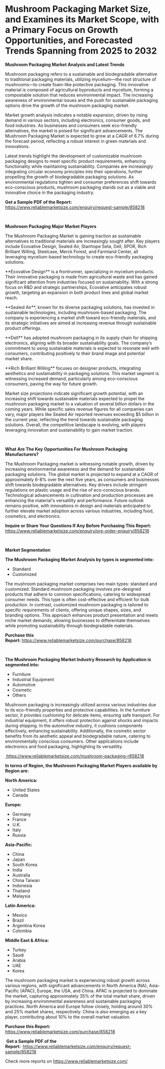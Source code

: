 <p><h1>Mushroom Packaging Market Size, and Examines its Market Scope, with a Primary Focus on Growth Opportunities, and Forecasted Trends Spanning from 2025 to 2032</h1></p><p><strong>Mushroom Packaging Market Analysis and Latest Trends</strong></p>
<p><p>Mushroom packaging refers to a sustainable and biodegradable alternative to traditional packaging materials, utilizing mycelium—the root structure of mushrooms—to create foam-like protective packaging. This innovative material is composed of agricultural byproducts and mycelium, forming a compostable solution that reduces environmental impact. The increasing awareness of environmental issues and the push for sustainable packaging options drive the growth of the mushroom packaging market.</p><p>Market growth analysis indicates a notable expansion, driven by rising demand in various sectors, including electronics, consumer goods, and food industries. As businesses and consumers seek eco-friendly alternatives, the market is poised for significant advancements. The Mushroom Packaging Market is expected to grow at a CAGR of 6.7% during the forecast period, reflecting a robust interest in green materials and innovations.</p><p>Latest trends highlight the development of customizable mushroom packaging designs to meet specific product requirements, enhancing functionality while maintaining sustainability. Companies are increasingly integrating circular economy principles into their operations, further propelling the growth of biodegradable packaging solutions. As environmental regulations tighten and consumer preferences shift towards eco-conscious products, mushroom packaging stands out as a viable and innovative choice in the packaging industry.</p></p>
<p><strong>Get a Sample PDF of the Report:&nbsp;</strong> <a href="https://www.reliablemarketsize.com/enquiry/request-sample/858218?utm_campaign=2753&utm_medium=2&utm_source=Github&utm_content=ia&utm_term=31032025&utm_id=mushroom-packaging">https://www.reliablemarketsize.com/enquiry/request-sample/858218</a></p>
<p>&nbsp;</p>
<p><strong>Mushroom Packaging Major Market Players</strong></p>
<p><p>The Mushroom Packaging Market is gaining traction as sustainable alternatives to traditional materials are increasingly sought after. Key players include Ecovative Design, Sealed Air, Stanhope Seta, Dell, SPOR, Rich Brilliant Willing, Steelcase, Merck Forest, and Farmland Center, all leveraging mycelium-based technology to create eco-friendly packaging solutions.</p><p>**Ecovative Design** is a frontrunner, specializing in mycelium products. Their innovative packaging is made from agricultural waste and has gained significant attention from industries focused on sustainability. With a strong focus on R&D and strategic partnerships, Ecovative anticipates robust growth, targeting an expansion in both product lines and global market reach.</p><p>**Sealed Air**, known for its diverse packaging solutions, has invested in sustainable technologies, including mushroom-based packaging. The company is experiencing a market shift toward eco-friendly materials, and its strategic initiatives are aimed at increasing revenue through sustainable product offerings.</p><p>**Dell** has adopted mushroom packaging in its supply chain for shipping electronics, aligning with its broader sustainability goals. The company’s commitment to using sustainable materials is expected to resonate well with consumers, contributing positively to their brand image and potential market share.</p><p>**Rich Brilliant Willing** focuses on designer products, integrating aesthetics and sustainability in packaging solutions. This market segment is witnessing increased demand, particularly among eco-conscious consumers, paving the way for future growth.</p><p>Market size projections indicate significant growth potential, with an increasing shift towards sustainable materials expected to propel the mushroom packaging market to a valuation of several billion dollars in the coming years. While specific sales revenue figures for all companies can vary, major players like Sealed Air reported revenues exceeding $5 billion in the current year, reflecting the trend towards sustainable packaging solutions. Overall, the competitive landscape is evolving, with players leveraging innovation and sustainability to gain market traction.</p></p>
<p>&nbsp;</p>
<p><strong>What Are The Key Opportunities For Mushroom Packaging Manufacturers?</strong></p>
<p><p>The Mushroom Packaging market is witnessing notable growth, driven by increasing environmental awareness and the demand for sustainable packaging solutions. The global market is projected to expand at a CAGR of approximately 6-8% over the next five years, as consumers and businesses shift towards biodegradable alternatives. Key drivers include stringent regulations on plastic usage and the rise of eco-conscious brands. Technological advancements in cultivation and production processes are enhancing the material's versatility and performance. Future outlook remains positive, with innovations in design and materials anticipated to further elevate market adoption across various industries, including food, cosmetics, and electronics.</p></p>
<p><strong>Inquire or Share Your Questions If Any Before Purchasing This Report:</strong> <a href="https://www.reliablemarketsize.com/enquiry/pre-order-enquiry/858218?utm_campaign=2753&utm_medium=2&utm_source=Github&utm_content=ia&utm_term=31032025&utm_id=mushroom-packaging">https://www.reliablemarketsize.com/enquiry/pre-order-enquiry/858218</a></p>
<p>&nbsp;</p>
<p><strong>Market Segmentation</strong></p>
<p><strong>The Mushroom Packaging Market Analysis by types is segmented into:</strong></p>
<p><ul><li>Standard</li><li>Customized</li></ul></p>
<p><p>The mushroom packaging market comprises two main types: standard and customized. Standard mushroom packaging involves pre-designed products that adhere to common specifications, catering to widespread consumer needs. This type is often cost-effective and efficient for bulk production. In contrast, customized mushroom packaging is tailored to specific requirements of clients, offering unique shapes, sizes, and branding options. This approach enhances product presentation and meets niche market demands, allowing businesses to differentiate themselves while promoting sustainability through biodegradable materials.</p></p>
<p><strong>Purchase this Report:&nbsp;</strong><a href="https://www.reliablemarketsize.com/purchase/858218?utm_campaign=2753&utm_medium=2&utm_source=Github&utm_content=ia&utm_term=31032025&utm_id=mushroom-packaging">https://www.reliablemarketsize.com/purchase/858218</a></p>
<p>&nbsp;</p>
<p><strong>The Mushroom Packaging Market Industry Research by Application is segmented into:</strong></p>
<p><ul><li>Furniture</li><li>Industrial Equipment</li><li>Automotive</li><li>Cosmetic</li><li>Others</li></ul></p>
<p><p>Mushroom packaging is increasingly utilized across various industries due to its eco-friendly properties and protective capabilities. In the furniture sector, it provides cushioning for delicate items, ensuring safe transport. For industrial equipment, it offers robust protection against shocks and impacts during shipping. In the automotive industry, it cushions components effectively, enhancing sustainability. Additionally, the cosmetic sector benefits from its aesthetic appeal and biodegradable nature, catering to environmentally conscious consumers. Other applications include electronics and food packaging, highlighting its versatility.</p></p>
<p><a href="https://www.reliablemarketsize.com/mushroom-packaging-r858218?utm_campaign=2753&utm_medium=2&utm_source=Github&utm_content=ia&utm_term=31032025&utm_id=mushroom-packaging">&nbsp;https://www.reliablemarketsize.com/mushroom-packaging-r858218</a></p>
<p><strong>In terms of Region, the Mushroom Packaging Market Players available by Region are:</strong></p>
<p>
    <p> <strong> North America: </strong>
        <ul>
            <li>United States</li>
            <li>Canada</li>
        </ul>
        </p> 
    <p> <strong> Europe: </strong>
        <ul>
            <li>Germany</li>
            <li>France</li>
            <li>U.K.</li>
            <li>Italy</li>
            <li>Russia</li>
        </ul>
        </p> 
    <p> <strong> Asia-Pacific: </strong>
        <ul>
            <li>China</li>
            <li>Japan</li>
            <li>South Korea</li>
            <li>India</li>
            <li>Australia</li>
            <li>China Taiwan</li>
            <li>Indonesia</li>
            <li>Thailand</li>
            <li>Malaysia</li>
        </ul>
        </p> 
    <p> <strong> Latin America: </strong>
        <ul>
            <li>Mexico</li>
            <li>Brazil</li>
            <li>Argentina Korea</li>
            <li>Colombia</li>
        </ul>
        </p> 
    <p> <strong> Middle East & Africa: </strong>
        <ul>
            <li>Turkey</li>
            <li>Saudi</li>
            <li>Arabia</li>
            <li>UAE</li>
            <li>Korea</li>
        </ul>
    </p>
    </p>
<p><p>The mushroom packaging market is experiencing robust growth across various regions, with significant advancements in North America (NA), Asia-Pacific (APAC), Europe, the USA, and China. APAC is projected to dominate the market, capturing approximately 35% of the total market share, driven by increasing environmental awareness and sustainable packaging practices. North America and Europe follow closely, holding around 30% and 25% market shares, respectively. China is also emerging as a key player, contributing about 10% to the overall market valuation.</p></p>
<p><strong>Purchase this Report: </strong><a href="https://www.reliablemarketsize.com/purchase/858218?utm_campaign=2753&utm_medium=2&utm_source=Github&utm_content=ia&utm_term=31032025&utm_id=mushroom-packaging">https://www.reliablemarketsize.com/purchase/858218</a></p>
<p>&nbsp;<strong>Get a Sample PDF of the Report:&nbsp;&nbsp;</strong><a href="https://www.reliablemarketsize.com/enquiry/request-sample/858218?utm_campaign=2753&utm_medium=2&utm_source=Github&utm_content=ia&utm_term=31032025&utm_id=mushroom-packaging">https://www.reliablemarketsize.com/enquiry/request-sample/858218</a></p>
<p><strong></strong></p>
<p>Check more reports on <a href="https://www.reliablemarketsize.com/?utm_campaign=2753&utm_medium=2&utm_source=Github&utm_content=ia&utm_term=31032025&utm_id=mushroom-packaging">https://www.reliablemarketsize.com/</a></p>